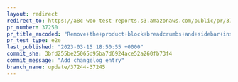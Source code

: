 ```yaml
---
layout: redirect
redirect_to: https://a8c-woo-test-reports.s3.amazonaws.com/public/pr/37250/e2e/index.html
pr_number: 37250
pr_title_encoded: "Remove+the+product+block+breadcrumbs+and+sidebar+inspector"
pr_test_type: e2e
last_published: "2023-03-15 18:50:55 +0000"
commit_sha: 3bfd255be25065d95ba7d6924ace52a260fb73f4
commit_message: "Add changelog entry"
branch_name: update/37244-37245
---
```

